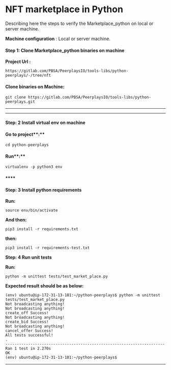 # NFT marketplace in Python

Describing here the steps to verify the Marketplace\_python on local or server machine.



&#x20;**Machine configuration** : Local or server machine.



#### &#x20;**Step 1:** Clone Marketplace\_python binaries on machine

**Project Url :**

```
https://gitlab.com/PBSA/PeerplaysIO/tools-libs/python-peerplays/-/tree/nft
```

#### Clone binaries on Machine:

```
git clone https://gitlab.com/PBSA/PeerplaysIO/tools-libs/python-peerplays.git
```

****

****

#### &#x20;**Step: 2** Install virtual env on machine

#### Go to project**:**

```
cd python-peerplays
```

#### Run**:**

```
virtualenv -p python3 env
```

&#x20;

#### ****

#### **Step: 3** Install python requirements

**Run:**

```
source env/bin/activate
```

**And then:**

```
pip3 install -r requirements.txt
```

**then:**

```
pip3 install -r requirements-test.txt
```



&#x20;

**Step: 4 Run unit tests**

**Run:**

```
python -m unittest tests/test_market_place.py
```



&#x20;**Expected result should be as below:**

```
(env) ubuntu@ip-172-31-13-101:~/python-peerplays$ python -m unittest tests/test_market_place.py
Not broadcasting anything!
Not broadcasting anything!
create_off Success!
Not broadcasting anything!
create_bid Success!
Not broadcasting anything!
cancel_offer Success!
All tests successful!
.
----------------------------------------------------------------------
Ran 1 test in 2.270s
OK
(env) ubuntu@ip-172-31-13-101:~/python-peerplays$
```

****

